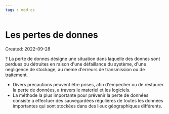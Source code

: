 ```yaml
---
tags : mod cs
---
```

# Les pertes de donnes
Created: 2022-09-28

?
La perte de donnes désigne une situation dans laquelle des donnes sont perdues ou détruites en raison d'une défaillance du système, d'une negligence de stockage, au meme d'erreurs de transmission ou de traitement. 
<!--SR:!2022-10-02,3,250-->

- Divers precautions peuvent être prises, afin d'empecher ou de restaurer la perte de données, a travers le materiel et les logiciels. 
- La méthode la plus importante pour prévenir la perte de données consiste a effectuer des sauvegardées régulières de toutes les données importantes qui sont stockées dans des lieux géographiques différents. 